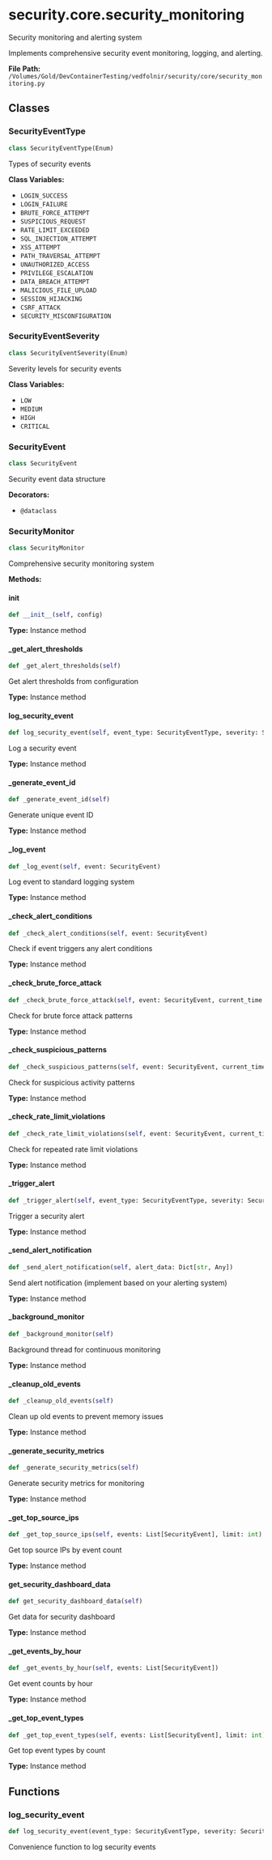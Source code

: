 # security.core.security_monitoring

Security monitoring and alerting system

Implements comprehensive security event monitoring, logging, and alerting.

**File Path:** `/Volumes/Gold/DevContainerTesting/vedfolnir/security/core/security_monitoring.py`

## Classes

### SecurityEventType

```python
class SecurityEventType(Enum)
```

Types of security events

**Class Variables:**
- `LOGIN_SUCCESS`
- `LOGIN_FAILURE`
- `BRUTE_FORCE_ATTEMPT`
- `SUSPICIOUS_REQUEST`
- `RATE_LIMIT_EXCEEDED`
- `SQL_INJECTION_ATTEMPT`
- `XSS_ATTEMPT`
- `PATH_TRAVERSAL_ATTEMPT`
- `UNAUTHORIZED_ACCESS`
- `PRIVILEGE_ESCALATION`
- `DATA_BREACH_ATTEMPT`
- `MALICIOUS_FILE_UPLOAD`
- `SESSION_HIJACKING`
- `CSRF_ATTACK`
- `SECURITY_MISCONFIGURATION`

### SecurityEventSeverity

```python
class SecurityEventSeverity(Enum)
```

Severity levels for security events

**Class Variables:**
- `LOW`
- `MEDIUM`
- `HIGH`
- `CRITICAL`

### SecurityEvent

```python
class SecurityEvent
```

Security event data structure

**Decorators:**
- `@dataclass`

### SecurityMonitor

```python
class SecurityMonitor
```

Comprehensive security monitoring system

**Methods:**

#### __init__

```python
def __init__(self, config)
```

**Type:** Instance method

#### _get_alert_thresholds

```python
def _get_alert_thresholds(self)
```

Get alert thresholds from configuration

**Type:** Instance method

#### log_security_event

```python
def log_security_event(self, event_type: SecurityEventType, severity: SecurityEventSeverity, source_ip: str, endpoint: str, user_agent: str, user_id: str, details: Dict[str, Any])
```

Log a security event

**Type:** Instance method

#### _generate_event_id

```python
def _generate_event_id(self)
```

Generate unique event ID

**Type:** Instance method

#### _log_event

```python
def _log_event(self, event: SecurityEvent)
```

Log event to standard logging system

**Type:** Instance method

#### _check_alert_conditions

```python
def _check_alert_conditions(self, event: SecurityEvent)
```

Check if event triggers any alert conditions

**Type:** Instance method

#### _check_brute_force_attack

```python
def _check_brute_force_attack(self, event: SecurityEvent, current_time: datetime, time_window: timedelta)
```

Check for brute force attack patterns

**Type:** Instance method

#### _check_suspicious_patterns

```python
def _check_suspicious_patterns(self, event: SecurityEvent, current_time: datetime, time_window: timedelta)
```

Check for suspicious activity patterns

**Type:** Instance method

#### _check_rate_limit_violations

```python
def _check_rate_limit_violations(self, event: SecurityEvent, current_time: datetime, time_window: timedelta)
```

Check for repeated rate limit violations

**Type:** Instance method

#### _trigger_alert

```python
def _trigger_alert(self, event_type: SecurityEventType, severity: SecurityEventSeverity, message: str, details: Dict[str, Any])
```

Trigger a security alert

**Type:** Instance method

#### _send_alert_notification

```python
def _send_alert_notification(self, alert_data: Dict[str, Any])
```

Send alert notification (implement based on your alerting system)

**Type:** Instance method

#### _background_monitor

```python
def _background_monitor(self)
```

Background thread for continuous monitoring

**Type:** Instance method

#### _cleanup_old_events

```python
def _cleanup_old_events(self)
```

Clean up old events to prevent memory issues

**Type:** Instance method

#### _generate_security_metrics

```python
def _generate_security_metrics(self)
```

Generate security metrics for monitoring

**Type:** Instance method

#### _get_top_source_ips

```python
def _get_top_source_ips(self, events: List[SecurityEvent], limit: int)
```

Get top source IPs by event count

**Type:** Instance method

#### get_security_dashboard_data

```python
def get_security_dashboard_data(self)
```

Get data for security dashboard

**Type:** Instance method

#### _get_events_by_hour

```python
def _get_events_by_hour(self, events: List[SecurityEvent])
```

Get event counts by hour

**Type:** Instance method

#### _get_top_event_types

```python
def _get_top_event_types(self, events: List[SecurityEvent], limit: int)
```

Get top event types by count

**Type:** Instance method

## Functions

### log_security_event

```python
def log_security_event(event_type: SecurityEventType, severity: SecurityEventSeverity, source_ip: str, endpoint: str, user_agent: str, user_id: str, details: Dict[str, Any])
```

Convenience function to log security events

